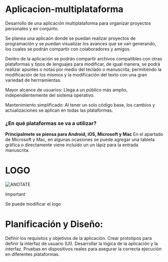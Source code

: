 # Aplicacion-multiplataforma
Desarrollo de una aplicación multiplataforma para organizar proyectos personales y en conjunto. 

Se planea una aplicaón donde se puedan realizar proyectos de programación y se puedan visualizar los avances que se van generando, los cuales se podrán compartir con colaboradores y amigos.

Dentro de la aplicación se podrán compartir archivos compatibles con otras plataformas y tipos de lenguajes para modificar, de igual manera, se podrá realizar apuntes o notas por medio del teclado o manuscrita, permitiendo la modificación de los mismos y la modificación del texto con una gran variedad de herrramientas. 

Mayor alcance de usuarios: Llega a un público más amplio, independientemente del sistema operativo.

Mantenimiento simplificado: Al tener un solo código base, los cambios y actualizaciones se aplican en todas las plataformas.

### ¿En qué plataformas se va a utilizar?
**Principalmete se piensa para Android, iOS, Microsoft y Mac**
En el apartado de Microsoft y Mac, en algunas ocasiones se puede agregar una tableta gráfica o directamente viene incluido un un lápiz para la entrada manuscrita.

# LOGO

![ANOTATE](https://github.com/user-attachments/assets/b62c875b-9d79-41e5-99b0-fc3610f85567)

>[!IMPORTANT]
>Se puede modificar el logo


# Planificación y Diseño:

Definir los requisitos y objetivos de la aplicación.
Crear prototipos para definir la interfaz de usuario (UI).
Desarrollar la lógica de la aplicación y la interfaz.
Pruebas en dispositivos reales para asegurar la correcta ejecución en diferentes plataformas.

